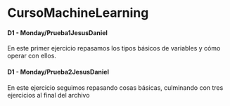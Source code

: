 # CursoMachineLearning
#### D1 - Monday/Prueba1JesusDaniel

En este primer ejercicio repasamos los tipos básicos de variables y cómo operar con ellos.
  
#### D1 - Monday/Prueba2JesusDaniel

En este ejercicio seguimos repasando cosas básicas, culminando con tres ejercicios al final del archivo
